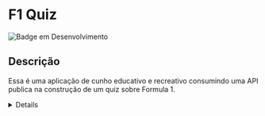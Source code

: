 # F1 Quiz

![Badge em Desenvolvimento](http://img.shields.io/static/v1?label=STATUS&message=EM%20DESENVOLVIMENTO&color=GREEN&style=for-the-badge)

## Descrição

Essa é uma aplicação de cunho educativo e recreativo consumindo uma API publica na construção de um quiz sobre Formula 1.

<details>

  ![Description](https://github.com/alexomantovani/f1_quiz/blob/main/lib/assets/iphone_F1_Quiz.gif =250x250)

</details>



